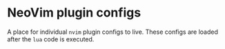 # NeoVim plugin configs

A place for individual `nvim` plugin configs to live. These configs are loaded after the `lua` code is executed.
